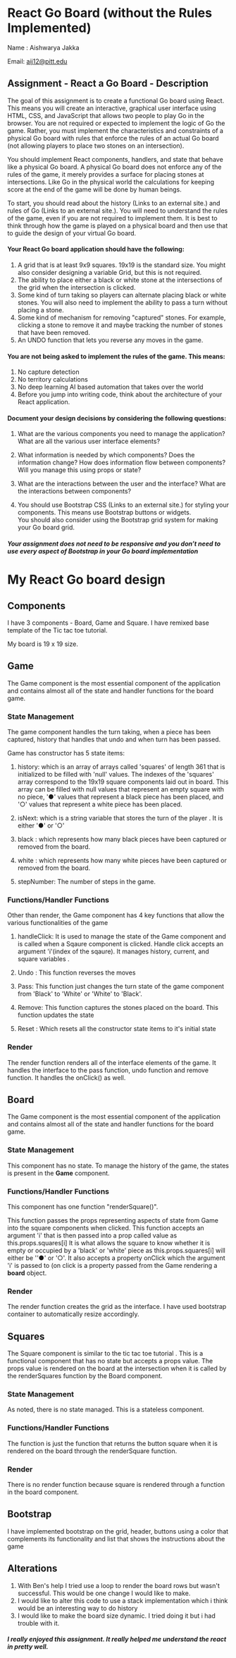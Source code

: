 # React Go Board (without the Rules Implemented)

Name : Aishwarya Jakka <br>

Email: aij12@pitt.edu

## Assignment - React a Go Board - Description

The goal of this assignment is to create a functional Go board using React.
This means you will create an interactive, graphical user interface using HTML, CSS, and JavaScript that allows two people to play Go in the browser.
You are not required or expected to implement the logic of Go the game.
Rather, you must implement the characteristics and constraints of a physical Go board with rules that
enforce the rules of an actual Go board (not allowing players to place two stones on an intersection).<br>

You should implement React components, handlers, and state that behave like a physical Go board.
A physical Go board does not enforce any of the rules of the game, it merely provides a surface for placing stones at intersections.
Like Go in the physical world the calculations for keeping score at the end of the game will be done by human beings. <br>

To start, you should read about the history (Links to an external site.) and rules of Go
(Links to an external site.). You will need to understand the rules of the game,
even if you are not required to implement them. It is best to think through how the game is played on a physical board and then use
that to guide the design of your virtual Go board.<br>

#### Your React Go board application should have the following:

1. A grid that is at least 9x9 squares. 19x19 is the standard size. You might also consider designing a variable Grid, but this is not required.
2. The ability to place either a black or white stone at the intersections of the grid when the intersection is clicked.
3. Some kind of turn taking so players can alternate placing black or white stones. You will also need to implement the ability to pass a turn without placing a stone.
4. Some kind of mechanism for removing "captured" stones. For example, clicking a stone to remove it and maybe tracking the number of stones that have been removed.
5. An UNDO function that lets you reverse any moves in the game.

#### You are not being asked to implement the rules of the game. This means:

1. No capture detection
2. No territory calculations
3. No deep learning AI based automation that takes over the world
4. Before you jump into writing code, think about the architecture of your React application.

#### Document your design decisions by considering the following questions:

1. What are the various components you need to manage the application? What are all the various user interface elements?<br>

2. What information is needed by which components? Does the information change? How does information flow between components? Will you manage this using props or state?<br>

3. What are the interactions between the user and the interface? What are the interactions between components?<br>

4. You should use Bootstrap CSS (Links to an external site.) for styling your components. This means use Bootstrap buttons or widgets. <br>
   You should also consider using the Bootstrap grid system for making your Go board grid.<br>

##### Your assignment does not need to be responsive and you don’t need to use every aspect of Bootstrap in your Go board implementation<br>

# My React Go board design

## Components

I have 3 components - Board, Game and Square. I have remixed base template of the Tic tac toe tutorial.

My board is 19 x 19 size.

## Game

The Game component is the most essential component of the application and contains almost all of the state and handler functions for the board game.

### State Management

The game component handles the turn taking, when a piece has been captured, history that handles that undo and when turn has been passed.

Game has constructor has 5 state items:

1. history: which is an array of arrays called 'squares' of length 361 that is initialized to be filled with 'null' values.
   The indexes of the 'squares' array correspond to the 19x19 square components laid out in board.
   This array can be filled with null values that represent an empty square with no piece, '●' values that represent a black piece has been placed, and '○' values
   that represent a white piece has been placed.

2. isNext: which is a string variable that stores the turn of the player . It is either '●' or '○'
3. black : which represents how many black pieces have been captured or removed from the board.
4. white : which represents how many white pieces have been captured or removed from the board.
5. stepNumber: The number of steps in the game.

### Functions/Handler Functions

Other than render, the Game component has 4 key functions that allow the various functionalities of the game

1. handleClick: It is used to manage the state of the Game component and is called when a Sqaure component is clicked.
   Handle click accepts an argument 'i'(index of the sqaure). It manages history, current, and square variables .

2. Undo : This function reverses the moves

3. Pass: This function just changes the turn state of the game component from 'Black' to 'White' or 'White' to 'Black'.

4. Remove: This function captures the stones placed on the board. This function updates the state

5. Reset : Which resets all the constructor state items to it's initial state

### Render

The render function renders all of the interface elements of the game.
It handles the interface to the pass function, undo function and remove function. It handles the onClick() as well.

## Board

The Game component is the most essential component of the application and contains almost all of the state and handler functions for the board game.

### State Management

This component has no state. To manage the history of the game, the states is present in the <b>Game</b> component.

### Functions/Handler Functions

This component has one function "renderSquare()".

This function passes the props representing aspects of state from Game into the square components when clicked.
This function accepts an argument 'i' that is then passed into a prop called value as this.props.squares[i]
It is what allows the square to know whether it is empty or occupied by a 'black' or 'white' piece as this.props.squares[i]
will either be ''●' or '○'. It also accepts a property onClick which the argument 'i' is passed to (on click is a property passed from the Game
rendering a <b>board</b> object.

### Render

The render function creates the grid as the interface. I have used bootstrap container to automatically resize accordingly.

## Squares

The Square component is similar to the tic tac toe tutorial . This is a functional component that has no state but accepts a props value.
The props value is rendered on the board at the intersection when it is called by the renderSquares function by the Board component.

### State Management

As noted, there is no state managed. This is a stateless component.

### Functions/Handler Functions

The function is just the function that returns the button square when it is rendered on the board through the renderSquare function.

### Render

There is no render function because square is rendered through a function in the board component.

## Bootstrap

I have implemented bootstrap on the grid, header, buttons using a color that complements its functionality and list that shows the instructions about the game

## Alterations

1. With Ben's help I tried use a loop to render the board rows but wasn't successful. This would be one change I would like to make.
2. I would like to alter this code to use a stack implementation which i think would be an interesting way to do history
3. I would like to make the board size dynamic. I tried doing it but i had trouble with it.

##### I really enjoyed this assignment. It really helped me understand the react in pretty well.
